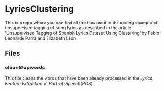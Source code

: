 # LyricsClustering

This is a repo where you can find all the files used in the coding example of unsupervised tagging of song lyrics as described in the article 'Unsupervised Tagging of Spanish Lyrics Dataset
Using Clustering' by Fabio Leonardo Parra and Elizabeth León

## Files

### cleanStopwords

This file cleans the words that have been already processed in the *Lyrics Feature Extraction* of *Part-of-Speech*(*POS*)
